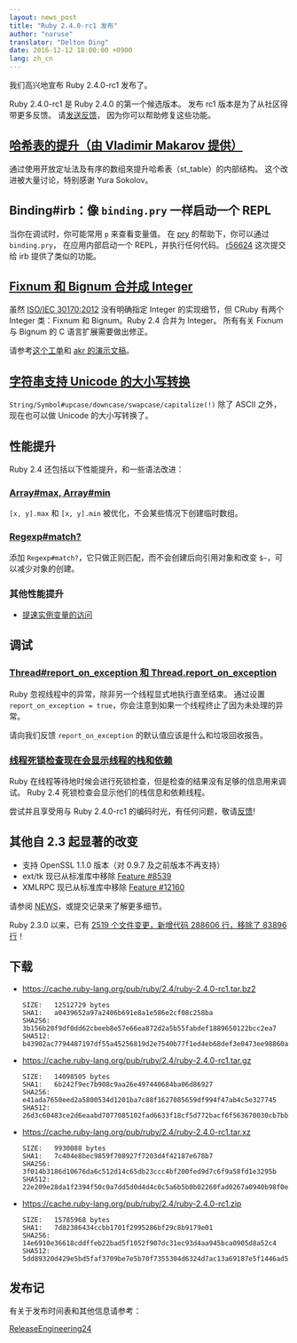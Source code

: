 ```yaml
---
layout: news_post
title: "Ruby 2.4.0-rc1 发布"
author: "naruse"
translator: "Delton Ding"
date: 2016-12-12 18:00:00 +0900
lang: zh_cn
---
```


我们高兴地宣布 Ruby 2.4.0-rc1 发布了。

Ruby 2.4.0-rc1 是 Ruby 2.4.0 的第一个候选版本。
发布 rc1 版本是为了从社区得带更多反馈。
请[发送反馈](https://bugs.ruby-lang.org/projects/ruby/wiki/HowToReport)，
因为你可以帮助修复这些功能。

## [哈希表的提升（由 Vladimir Makarov 提供）](https://bugs.ruby-lang.org/issues/12142)

通过使用开放定址法及有序的数组來提升哈希表（st_table）的内部结构。
这个改进被大量讨论，特别感谢 Yura Sokolov。

## Binding#irb：像 `binding.pry` 一样启动一个 REPL

当你在调试时，你可能常用 `p` 来查看变量值。
在 [pry](https://github.com/pry/pry) 的帮助下，你可以通过 `binding.pry`，
在应用内部启动一个 REPL，并执行任何代码。
[r56624](https://github.com/ruby/ruby/commit/493e48897421d176a8faf0f0820323d79ecdf94a)
这次提交给 irb 提供了类似的功能。

## [Fixnum 和 Bignum 合并成 Integer](https://bugs.ruby-lang.org/issues/12005)

虽然 [ISO/IEC 30170:2012](http://www.iso.org/iso/iso_catalogue/catalogue_tc/catalogue_detail.htm?csnumber=59579)
没有明确指定 Integer 的实现细节，但 CRuby 有两个 Integer 类：Fixnum 和 Bignum。Ruby 2.4 合并为 Integer。
所有有关 Fixnum 与 Bignum 的 C 语言扩展需要做出修正。

请参考[这个工单](https://bugs.ruby-lang.org/issues/12005)和 [akr 的演示文稿](http://www.a-k-r.org/pub/2016-09-08-rubykaigi-unified-integer.pdf)。

## [字符串支持 Unicode 的大小写转换](https://bugs.ruby-lang.org/issues/10085)

`String/Symbol#upcase/downcase/swapcase/capitalize(!)` 除了 ASCII 之外，现在也可以做 Unicode 的大小写转换了。

## 性能提升

Ruby 2.4 还包括以下性能提升，和一些语法改进：

### [Array#max, Array#min](https://bugs.ruby-lang.org/issues/12172)

`[x, y].max` 和 `[x, y].min` 被优化，不会某些情况下创建临时数组。

### [Regexp#match?](https://bugs.ruby-lang.org/issues/8110)

添加 `Regexp#match?`，它只做正则匹配，而不会创建后向引用对象和改变 `$~`，可以减少对象的创建。

### 其他性能提升

* [提速实例变量的访问](https://bugs.ruby-lang.org/issues/12274)

## 调试

### [Thread#report_on_exception 和 Thread.report_on_exception](https://bugs.ruby-lang.org/issues/6647)

Ruby 忽视线程中的异常，除非另一个线程显式地执行直至结束。
通过设置 `report_on_exception = true`，你会注意到如果一个线程终止了因为未处理的异常。

请向我们反馈 `report_on_exception` 的默认值应该是什么和垃圾回收报告。

### [线程死锁检查现在会显示线程的栈和依赖](https://bugs.ruby-lang.org/issues/8214)

Ruby 在线程等待地时候会进行死锁检查，但是检查的结果没有足够的信息用来调试。
Ruby 2.4 死锁检查会显示他们的栈信息和依赖线程。

尝试并且享受用与 Ruby 2.4.0-rc1 的编码时光，有任何问题，敬请[反馈](https://bugs.ruby-lang.org/projects/ruby/wiki/HowToReport)!

## 其他自 2.3 起显著的改变

* 支持 OpenSSL 1.1.0 版本（对 0.9.7 及之前版本不再支持）
* ext/tk 现已从标准库中移除 [Feature #8539](https://bugs.ruby-lang.org/issues/8539)
* XMLRPC 现已从标准库中移除 [Feature #12160](https://bugs.ruby-lang.org/issues/12160)

请参阅 [NEWS](https://github.com/ruby/ruby/blob/v2_4_0_rc1/NEWS)，或提交记录来了解更多细节。

Ruby 2.3.0 以来，已有 [2519 个文件变更，新增代码 288606 行，移除了 83896 行](https://github.com/ruby/ruby/compare/v2_3_0...v2_4_0_rc1)！

## 下载

* <https://cache.ruby-lang.org/pub/ruby/2.4/ruby-2.4.0-rc1.tar.bz2>

      SIZE:   12512729 bytes
      SHA1:   a0439652a97a2406b691e8a1e586e2cf08c258ba
      SHA256: 3b156b20f9df0dd62cbeeb8e57e66ea872d2a5b55fabdef1889650122bcc2ea7
      SHA512: b43902ac7794487197df55a45256819d2e7540b77f1ed4eb68def3e0473ee98860a400862075bafadbde74f242e1dfe36a18cd6fe05ac42aae1ea6dddc9978ce

* <https://cache.ruby-lang.org/pub/ruby/2.4/ruby-2.4.0-rc1.tar.gz>

      SIZE:   14098505 bytes
      SHA1:   6b242f9ec7b908c9aa26e497440684ba06d86927
      SHA256: e41ada7650eed2a5800534d1201ba7c88f1627085659df994f47ab4c5e327745
      SHA512: 26d3c60483ce2d6eaabd7077085102fad6633f18cf5d772bacf6f563670030cb7bba22d54d8b7dfa5eac8b52990371c4a6ad1c095dff6f6b3a7bbe1a8ffb3754

* <https://cache.ruby-lang.org/pub/ruby/2.4/ruby-2.4.0-rc1.tar.xz>

      SIZE:   9930088 bytes
      SHA1:   7c404e8bec9859f708927f7203d4f42187e678b7
      SHA256: 3f014b3186d10676da6c512d14c65db23ccc4bf200fed9d7c6f9a58fd1e3295b
      SHA512: 22e209e28da1f2394f50c0a7dd5d0d4d4c0c5a6b5b0b02260fad0267a0940b98f0e2b0f36a44f87d1612555cb3022f43cd136a5186c7f87650aa20264408d415

* <https://cache.ruby-lang.org/pub/ruby/2.4/ruby-2.4.0-rc1.zip>

      SIZE:   15785968 bytes
      SHA1:   7d82386434ccbb1701f2995286bf29c8b9179e01
      SHA256: 14e6910e36618cddffeb22bad5f1052f907dc31ec93d4aa945bca0905d8a52c4
      SHA512: 5dd89320d429e5bd5faf3709be7e5b70f7355304d6324d7ac13a69187e5f1446ad5988c8186bc33f4fea8934288294f9d16fea173f39b2b39967746c4b03d1d4

## 发布记

有关于发布时间表和其他信息请参考：

[ReleaseEngineering24](https://bugs.ruby-lang.org/projects/ruby-trunk/wiki/ReleaseEngineering24)
